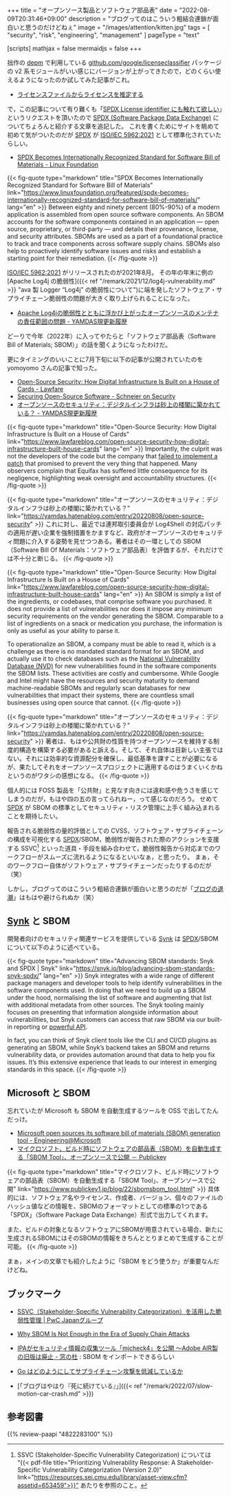 +++
title = "オープンソース製品とソフトウェア部品表"
date =  "2022-08-09T20:31:46+09:00"
description = "ブログってのはこういう粗結合連鎖が面白いと思うのだけどねぇ"
image = "/images/attention/kitten.jpg"
tags = [ "security", "risk", "engineering", "management" ]
pageType = "text"

[scripts]
  mathjax = false
  mermaidjs = false
+++

拙作の [depm](https://github.com/goark/depm "goark/depm: Visualize depndency packages and modules") で利用している [github.com/google/licenseclassifier](https://github.com/google/licenseclassifier "google/licenseclassifier: A License Classifier") パッケージの v2 系モジュールがいい感じにバージョンが上がってきたので，どのくらい使えるようになったのか試してみた記事がこれ。

- [ライセンスファイルからライセンスを推定する](https://zenn.dev/spiegel/articles/20220806-licenseclassifier)

で，この記事について有り難くも「[SPDX License identifier にも触れて欲しい](https://twitter.com/fu7mu4/status/1556141959755886593)」というリクエストを頂いたので [SPDX (Software Package Data Exchange)][SPDX] についてちょろんと紹介する文章を追記した。
これを書くためにサイトを眺めて初めて気がついたのだが [SPDX] が [ISO/IEC 5962:2021] として標準化されていたらしい。

- [SPDX Becomes Internationally Recognized Standard for Software Bill of Materials - Linux Foundation](https://www.linuxfoundation.org/featured/spdx-becomes-internationally-recognized-standard-for-software-bill-of-materials/)

{{< fig-quote type="markdown" title="SPDX Becomes Internationally Recognized Standard for Software Bill of Materials" link="https://www.linuxfoundation.org/featured/spdx-becomes-internationally-recognized-standard-for-software-bill-of-materials/" lang="en" >}}
Between eighty and ninety percent (80%-90%) of a modern application is assembled from open source software components. An SBOM accounts for the software components contained in an application — open source, proprietary, or third-party — and details their provenance, license, and security attributes. SBOMs are used as a part of a foundational practice to track and trace components across software supply chains. SBOMs also help to proactively identify software issues and risks and establish a starting point for their remediation.
{{< /fig-quote >}}

[ISO/IEC 5962:2021] がリリースされたのが2021年8月。
その年の年末に例の [Apache Log4j の脆弱性]({{< ref "/remark/2021/12/log4j-vulnerability.md" >}} "ava 製 Logger “Log4j” の脆弱性について")に端を発したソフトウェア・サプライチェーン脆弱性の問題が大きく取り上げられることになった。

- [Apache Log4jの脆弱性とともに浮かび上がったオープンソースのメンテナの責任範囲の問題 - YAMDAS現更新履歴](https://yamdas.hatenablog.com/entry/20211222/apache-log4j)

どーりで今年（2022年）に入ってやたらと「ソフトウェア部品表（Software Bill of Materials; SBOM）」の話を聞くようになったわけだ。

更にタイミングのいいことに7月下旬に以下の記事が公開されていたのを yomoyomo さんの記事で知った。

- [Open-Source Security: How Digital Infrastructure Is Built on a House of Cards  - Lawfare](https://www.lawfareblog.com/open-source-security-how-digital-infrastructure-built-house-cards)
- [Securing Open-Source Software - Schneier on Security](https://www.schneier.com/blog/archives/2022/07/securing-open-source-software.html)
- [オープンソースのセキュリティ：デジタルインフラは砂上の楼閣に築かれている？ - YAMDAS現更新履歴](https://yamdas.hatenablog.com/entry/20220808/open-source-security)

{{< fig-quote type="markdown" title="Open-Source Security: How Digital Infrastructure Is Built on a House of Cards" link="https://www.lawfareblog.com/open-source-security-how-digital-infrastructure-built-house-cards" lang="en" >}}
Importantly, the culprit was not the developers of the code but the company that [failed to implement a patch](https://techcrunch.com/2018/12/10/equifax-breach-preventable-house-oversight-report/) that promised to prevent the very thing that happened. Many observers complain that Equifax has suffered little consequence for its negligence, highlighting weak oversight and accountability structures.
{{< /fig-quote >}}

{{< fig-quote type="markdown" title="オープンソースのセキュリティ：デジタルインフラは砂上の楼閣に築かれている？" link="https://yamdas.hatenablog.com/entry/20220808/open-source-security" >}}
これに対し、最近では連邦取引委員会が Log4Shell の対応パッチの適用が遅い企業を強制措置をかますなど、政府がオープンソースのセキュリティ問題に介入する姿勢を見せつつある。著者はその一環としての SBOM（Software Bill Of Materials：ソフトウェア部品表）を評価するが、それだけでは不十分と断じる。
{{< /fig-quote >}}

{{< fig-quote type="markdown" title="Open-Source Security: How Digital Infrastructure Is Built on a House of Cards" link="https://www.lawfareblog.com/open-source-security-how-digital-infrastructure-built-house-cards" lang="en" >}}
An SBOM is simply a list of the ingredients, or codebases, that comprise software you purchased. It does not provide a list of vulnerabilities nor does it impose any minimum security requirements on the vendor generating the SBOM. Comparable to a list of ingredients on a snack or medication you purchase, the information is only as useful as your ability to parse it. 

To operationalize an SBOM, a company must be able to read it, which is a challenge as there is no mandated standard format for an SBOM, and actually use it to check databases such as the [National Vulnerability Database (NVD)](https://nvd.nist.gov/) for new vulnerabilities found in the software components the SBOM lists. These activities are costly and cumbersome. While Google and Intel might have the resources and security maturity to demand machine-readable SBOMs and regularly scan databases for new vulnerabilities that impact their systems, there are countless small businesses using open source that cannot.
{{< /fig-quote >}}

{{< fig-quote type="markdown" title="オープンソースのセキュリティ：デジタルインフラは砂上の楼閣に築かれている？" link="https://yamdas.hatenablog.com/entry/20220808/open-source-security" >}}
著者は、もはや公共財の性質を持つオープンソースを維持する制度的構造を構築する必要があると訴える。そして、それ自体は目新しい主張ではない。それには効率的な資源配分を確保し、最低基準を課すことが必要になるが、果たしてそれをオープンソースプロジェクトに適用するのはうまくいくかねというのがワタシの感想になる。
{{< /fig-quote >}}

個人的には FOSS 製品を「公共財」と見なす向きには違和感や危うさを感じてしまうのだが，もはや四の五の言ってられねー，って感じなのだろう。
せめて [SPDX] が SBOM の標準としてセキュリティ・リスク管理に上手く組み込まれることを期待したい。

報告される脆弱性の量的評価としての CVSS，ソフトウェア・サプライチェーンの構成を可視化する [SPDX]/SBOM，脆弱性が報告された際のアクションを支援する SSVC[^ssvc1] といった道具・手段を組み合わせて，脆弱性報告から対応までのワークフローがスムーズに流れるようになるといいなぁ，と思ったり。
まぁ，そのワークフロー自体がソフトウェア・サプライチェーンだったりするのだが（笑）

[^ssvc1]: SSVC (Stakeholder-Specific Vulnerability Categorization) については “{{< pdf-file title="Prioritizing Vulnerability Response: A Stakeholder-Specific Vulnerability Categorization (Version 2.0)" link="https://resources.sei.cmu.edu/library/asset-view.cfm?assetid=653459">}}” あたりを参照のこと。

しかし，ブログってのはこういう粗結合連鎖が面白いと思うのだが「[ブログの退潮](https://yamdas.hatenablog.com/entry/20220808/pc-crash "恥さらし文章「ある「パソコンの大先生」の死」に寄せられたありがたいコメントの数々 - YAMDAS現更新履歴")」はもはや避けられぬか（笑）

## [Synk] と SBOM

開発者向けのセキュリティ関連サービスを提供している [Synk] は [SPDX]/SBOM について以下のように述べている。

{{< fig-quote type="markdown" title="Advancing SBOM standards: Snyk and SPDX | Snyk" link="https://snyk.io/blog/advancing-sbom-standards-snyk-spdx/" lang="en" >}}
Snyk integrates with a wide range of different package managers and developer tools to help identify vulnerabilities in the software components used. In doing that we need to build up a SBOM under the hood, normalising the list of software and augmenting that list with additional metadata from other sources. The Snyk tooling mainly focuses on presenting that information alongside information about vulnerabilities, but Snyk customers can access that raw SBOM via our built-in reporting or [powerful API](https://snyk.docs.apiary.io/#reference/dependencies/dependencies-by-organization/list-all-dependencies).

In fact, you can think of Snyk client tools like the CLI and CI/CD plugins as generating an SBOM, while Snyk’s backend takes an SBOM and returns vulnerability data, or provides automation around that data to help you fix issues. It’s this extensive experience that leads to our interest in emerging standards in this space.
{{< /fig-quote >}}

## Microsoft と SBOM

忘れていたが Microsoft も SBOM を自動生成するツールを OSS で出してたんだっけ。

- [Microsoft open sources its software bill of materials (SBOM) generation tool - Engineering@Microsoft](https://devblogs.microsoft.com/engineering-at-microsoft/microsoft-open-sources-software-bill-of-materials-sbom-generation-tool/)
- [マイクロソフト、ビルド時にソフトウェアの部品表（SBOM）を自動生成する「SBOM Tool」、オープンソースで公開 － Publickey](https://www.publickey1.jp/blog/22/sbomsbom_tool.html)

{{< fig-quote type="markdown" title="マイクロソフト、ビルド時にソフトウェアの部品表（SBOM）を自動生成する「SBOM Tool」、オープンソースで公開" link="https://www.publickey1.jp/blog/22/sbomsbom_tool.html" >}}
具体的には、ソフトウェア名やライセンス、作成者、バージョン、個々のファイルのハッシュ値などの情報を、SBOMのフォーマットとしての標準の1つである「SPDX」（Software Package Data Exchange）形式で出力してくれます。

また、ビルドの対象となるソフトウェアにSBOMが用意されている場合、新たに生成されるSBOMにはそのSBOMの情報をきちんととりまとめて生成することが可能。
{{< /fig-quote >}}

まぁ，メインの文章でも紹介したように「SBOM をどう使うか」が重要なんだけどね。

## ブックマーク

- [SSVC（Stakeholder-Specific Vulnerability Categorization）を活用した脆弱性管理 | PwC Japanグループ](https://www.pwc.com/jp/ja/knowledge/column/awareness-cyber-security/stakeholder-specific-vulnerability-categorization.html)
- [Why SBOM Is Not Enough in the Era of Supply Chain Attacks](https://forelens.com/blog/why-sbom-is-not-enough-in-the-era-of-supply-chain-attacks/)
- [IPAがセキュリティ情報の収集ツール「mjcheck4」を公開 ～Adobe AIR製の旧版は廃止 - 窓の杜](https://forest.watch.impress.co.jp/docs/news/1489503.html) : SBOM をインポートできるらしい

- [Go はどのようにしてサプライチェーン攻撃を低減しているか](https://zenn.dev/spiegel/articles/20220402-how-go-mitigates-supply-chain-attacks)
- [「ブログはやはり『死に続けている』」]({{< ref "/remark/2022/07/slow-motion-car-crash.md" >}})

[SPDX]: https://spdx.dev/ "International Open Standard (ISO/IEC 5962:2021) - Software Package Data Exchange (SPDX)"
[ISO/IEC 5962:2021]: https://www.iso.org/standard/81870.html "ISO - ISO/IEC 5962:2021 - Information technology — SPDX® Specification V2.2.1"
[Synk]: https://snyk.io/ "Snyk | Developer security | Develop fast. Stay secure."

## 参考図書

{{% review-paapi "4822283100" %}} <!-- セキュリティはなぜやぶられたのか -->

